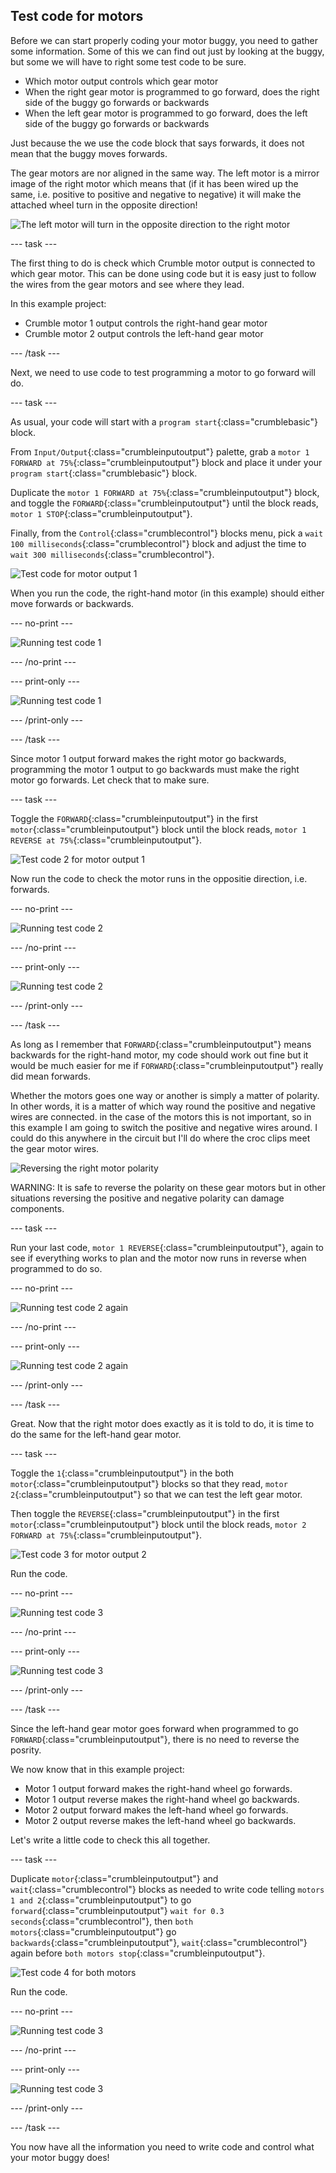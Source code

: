 ## Test code for motors

Before we can start properly coding your motor buggy, you need to gather some information. Some of this we can find out just by looking at the buggy, but some we will have to right some test code to be sure.

+ Which motor output controls which gear motor
+ When the right gear motor is programmed to go forward, does the right side of the buggy go forwards or backwards
+ When the left gear motor is programmed to go forward, does the left side of the buggy go forwards or backwards

Just because the we use the code block that says forwards, it does not mean that the buggy moves forwards.

The gear motors are nor aligned in the same way. The left motor is a mirror image of the right motor which means that (if it has been wired up the same, i.e. positive to positive and negative to negative) it will make the attached wheel turn in the opposite direction!

![The left motor will turn in the opposite direction to the right motor](images/testCode_mirroredMotors.png)

--- task ---

The first thing to do is check which Crumble motor output is connected to which gear motor. This can be done using code but it is easy just to follow the wires from the gear motors and see where they lead.

In this example project:
+ Crumble motor 1 output controls the right-hand gear motor
+ Crumble motor 2 output controls the left-hand gear motor

--- /task ---

Next, we need to use code to test programming a motor to go forward will do.

--- task ---

As usual, your code will start with a `program start`{:class="crumblebasic"} block.

From `Input/Output`{:class="crumbleinputoutput"} palette, grab a `motor 1 FORWARD at 75%`{:class="crumbleinputoutput"} block and place it under your `program start`{:class="crumblebasic"} block.

Duplicate the `motor 1 FORWARD at 75%`{:class="crumbleinputoutput"} block, and toggle the `FORWARD`{:class="crumbleinputoutput"} until the block reads, `motor 1 STOP`{:class="crumbleinputoutput"}.

Finally, from the `Control`{:class="crumblecontrol"} blocks menu, pick a `wait 100 milliseconds`{:class="crumblecontrol"} block and adjust the time to `wait 300 milliseconds`{:class="crumblecontrol"}.

![Test code for motor output 1](images/testCode_testCode1.png)

When you run the code, the right-hand motor (in this example) should either move forwards or backwards.

--- no-print ---

![Running test code 1](images/testCode_runningTestCode1.gif)

--- /no-print ---

--- print-only ---

![Running test code 1](images/testCode_runningTestCode1.png)

--- /print-only ---

--- /task ---

Since motor 1 output forward makes the right motor go backwards, programming the motor 1 output to go backwards must make the right motor go forwards. Let check that to make sure.

--- task ---

Toggle the `FORWARD`{:class="crumbleinputoutput"} in the first `motor`{:class="crumbleinputoutput"} block until the block reads, `motor 1 REVERSE at 75%`{:class="crumbleinputoutput"}.

![Test code 2 for motor output 1](images/testCode_testCode2.png)

Now run the code to check the motor runs in the oppositie direction, i.e. forwards.

--- no-print ---

![Running test code 2](images/testCode_runningTestCode2.gif)

--- /no-print ---

--- print-only ---

![Running test code 2](images/testCode_runningTestCode2.png)

--- /print-only ---

--- /task ---

As long as I remember that `FORWARD`{:class="crumbleinputoutput"} means backwards for the right-hand motor, my code should work out fine but it would be much easier for me if `FORWARD`{:class="crumbleinputoutput"} really did mean forwards.

Whether the motors goes one way or another is simply a matter of polarity. In other words, it is a matter of which way round the positive and negative wires are connected. in the case of the motors this is not important, so in this example I am going to switch the positive and negative wires around. I could do this anywhere in the circuit but I'll do where the croc clips meet the gear motor wires.

![Reversing the right motor polarity](images/testCode_crumbleMotorRReversePolarity.png)

WARNING: It is safe to reverse the polarity on these gear motors but in other situations reversing the positive and negative polarity can damage components.

--- task ---

Run your last code, `motor 1 REVERSE`{:class="crumbleinputoutput"}, again to see if everything works to plan and the motor now runs in reverse when programmed to do so.

--- no-print ---

![Running test code 2 again](images/testCode_runningTestCode2b.gif)

--- /no-print ---

--- print-only ---

![Running test code 2 again](images/testCode_runningTestCode2b.png)

--- /print-only ---

--- /task ---

Great. Now that the right motor does exactly as it is told to do, it is time to do the same for the left-hand gear motor.

--- task ---

Toggle the `1`{:class="crumbleinputoutput"} in the both `motor`{:class="crumbleinputoutput"} blocks so that they read, `motor 2`{:class="crumbleinputoutput"} so that we can test the left gear motor.

Then toggle the `REVERSE`{:class="crumbleinputoutput"} in the first `motor`{:class="crumbleinputoutput"} block until the block reads, `motor 2 FORWARD at 75%`{:class="crumbleinputoutput"}.

![Test code 3 for motor output 2](images/testCode_testCode3.png)

Run the code.

--- no-print ---

![Running test code 3](images/testCode_runningTestCode3.gif)

--- /no-print ---

--- print-only ---

![Running test code 3](images/testCode_runningTestCode3.png)

--- /print-only ---

--- /task ---

Since the left-hand gear motor goes forward when programmed to go `FORWARD`{:class="crumbleinputoutput"}, there is no need to reverse the posrity.

We now know that in this example project:

+ Motor 1 output forward makes the right-hand wheel go forwards.
+ Motor 1 output reverse makes the right-hand wheel go backwards.
+ Motor 2 output forward makes the left-hand wheel go forwards.
+ Motor 2 output reverse makes the left-hand wheel go backwards.

Let's write a little code to check this all together.

--- task ---

Duplicate `motor`{:class="crumbleinputoutput"} and `wait`{:class="crumblecontrol"} blocks as needed to write code telling `motors 1 and 2`{:class="crumbleinputoutput"} to go `forward`{:class="crumbleinputoutput"} `wait for 0.3 seconds`{:class="crumblecontrol"}, then `both motors`{:class="crumbleinputoutput"} go `backwards`{:class="crumbleinputoutput"}, `wait`{:class="crumblecontrol"} again before `both motors stop`{:class="crumbleinputoutput"}.

![Test code 4 for both motors](images/testCode_testCode4.png)

Run the code.

--- no-print ---

![Running test code 3](images/testCode_runningTestCode4.gif)

--- /no-print ---

--- print-only ---

![Running test code 3](images/testCode_runningTestCode4.png)

--- /print-only ---

--- /task ---

You now have all the information you need to write code and control what your motor buggy does!